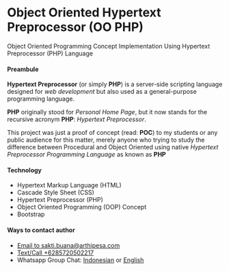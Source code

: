 # Object Oriented Hypertext Preprocessor (OO PHP)
Object Oriented Programming Concept Implementation 
Using Hypertext Preprocessor (PHP) Language
<br/>

<h4>Preambule</h4>
<p>
	<b>Hypertext Preprocessor</b> (or simply <b>PHP</b>) is a server-side scripting language designed for <i>web development</i> but also used as a general-purpose programming language.
</p>
<p>	
	<b>PHP</b> originally stood for <i>Personal Home Page</i>, but it now stands for the recursive acronym <b>PHP</b>: <i>Hypertext Preprocessor</i>.
</p>

<p>This project was just a proof of concept (read: <b>POC</b>) to my students or any public audience for this matter, merely anyone who trying to study the difference between Procedural and Object Oriented using native <i>Hypertext Preprocessor Programming Language</i> as known as <b>PHP</b>

<h4>Technology</h4>
<ul>
<li>Hypertext Markup Language (HTML)</li>
<li>Cascade Style Sheet (CSS)</li>
<li>Hypertext Preprocessor (PHP)</li>
<li>Object Oriented Programming (OOP) Concept</li>
<li>Bootstrap</li>
</ul>

<h4>Ways to contact author</h4>
<ul>
	<li><a href="mailto:sakti.buana@arthipesa.com">Email to sakti.buana@arthipesa.com</a></li>
	<li><a href="tel:+6285720502217">Text/Call +6285720502217</a></li>
	<li>Whatsapp Group Chat: <a href="https://chat.whatsapp.com/DyQQB7Y6jSqAnCANauLLgj">Indonesian</a> or <a href="https://chat.whatsapp.com/1oarLHGaDZEFbKv0LnCIwz">English</a></li>
</p>